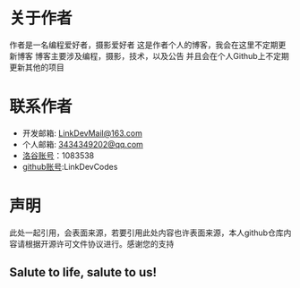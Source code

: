 # 关于作者
作者是一名编程爱好者，摄影爱好者
这是作者个人的博客，我会在这里不定期更新博客
博客主要涉及编程，摄影，技术，以及公告
并且会在个人Github上不定期更新其他的项目

# 联系作者
- 开发邮箱: LinkDevMail@163.com
- 个人邮箱: 3434349202@qq.com
- [洛谷账号](https://www.luogu.com.cn/user/1083538)：1083538
- [github账号](https://github.com/LinkDevCodes):LinkDevCodes

# 声明
此处一起引用，会表面来源，若要引用此处内容也许表面来源，本人github仓库内容请根据开源许可文件协议进行。感谢您的支持

## Salute to life, salute to us!
